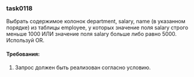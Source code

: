 
### task0118

Выбрать содержимое колонок department, salary, name (в указанном порядке) из таблицы employee,
у которых значение поля salary строго меньше 1000 ИЛИ значение поля salary больше либо равно 5000.
Используй OR.


#### Требования:
1.	Запрос должен быть реализован согласно условию.

